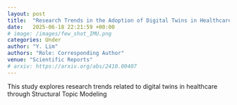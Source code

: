 ```yaml
---
layout: post
title:  "Research Trends in the Adoption of Digital Twins in Healthcare: Applying Structural Topic Modeling"
date:   2025-06-18 22:21:59 +00:00
# image: /images/few_shot_IMU.png
categories: Under
author: "Y. Lim"
authors: "Role: Corresponding Author"
venue: "Scientific Reports"
# arxiv: https://arxiv.org/abs/2410.00407
---
```

This study explores research trends related to digital twins in healthcare through Structural Topic Modeling